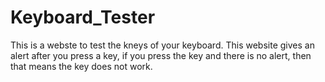 # Keyboard_Tester
This is a webste to test the kneys of your keyboard.
This website gives an alert after you press a key, if you press the key and there is no alert, then that means the key does not work. 
